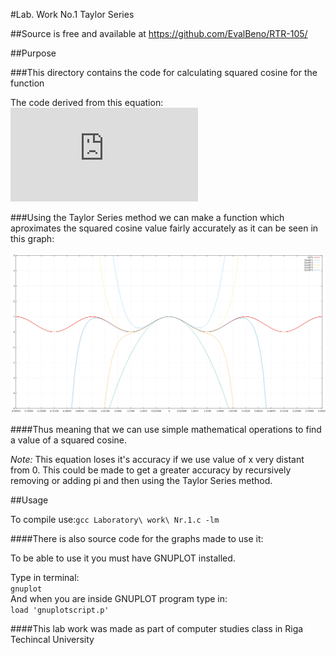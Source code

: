 #Lab. Work No.1 Taylor Series  

##Source is free and available at https://github.com/EvalBeno/RTR-105/

##Purpose

###This directory contains the code for calculating squared cosine for the function

The code derived from this equation:![equation](http://www.sciweavers.org/tex2img.php?eq=1%2Bsin%28mc%5E2%29&bc=White&fc=Black&im=jpg&fs=12&ff=arev&edit=)

###Using the Taylor Series method we can make a function which aproximates the squared cosine value fairly accurately as it can be seen in this graph:

![Graph](Graph.png)

####Thus meaning that we can use simple mathematical operations to find a value of a squared cosine.

*Note:* This equation loses it's accuracy if we use value of x very distant from 0. This could be made to get a greater accuracy by recursively removing or adding pi and then using the Taylor Series method.

##Usage

To compile use:`gcc Laboratory\ work\ Nr.1.c -lm`

####There is also source code for the graphs made to use it:

To be able to use it you must have GNUPLOT installed.

Type in terminal:  
`gnuplot`  
And when you are inside GNUPLOT program type in:  
`load 'gnuplotscript.p'`  



####This lab work was made as part of computer studies class in Riga Techincal University
